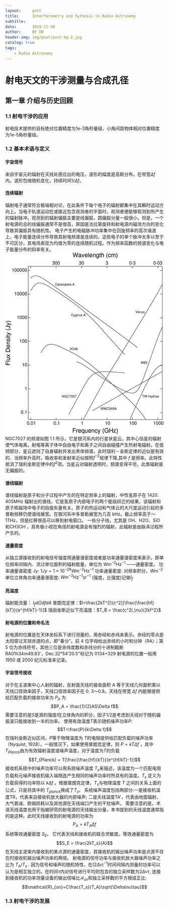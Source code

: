 ```yaml
---
layout:     post
title:      Interferometry and Sythesis in Radio Astronomy
subtitle:   
date:       2019-11-30
author:     BY DW
header-img: img/post/post-bg-2.jpg
catalog: true
tags:
    - Radio Astronomy
---
```

# 射电天文的干涉测量与合成孔径
## 第一章 介绍与历史回顾
### 1.1 射电干涉的应用 
  射电技术提供的目标绝对位置精度为1e-3角秒量级，小角间距物体相对位置精度为1e-5角秒量级。
### 1.2 基本术语与定义
#### 宇宙信号
  来自宇宙元的辐射在天线处感应出的电压，波形的幅度是高斯分布。在带宽$\Delta f$内，波形包络随机变化，持续时间$1/\Delta f$。
#### 连续辐射
  辐射电子通常符合极端相对论，在此条件下每个电子的辐射都集中在其瞬时运动方向上。当电子轨道运动在或接近包含观测者的平面时，观测者便能够观测到所产生的辐射脉冲。观测到的辐射偏振主要是线偏振，圆偏振分量一般很小。但是，一个射电源的总的线偏振通常不是很高，原因是法拉第旋转和射电源内磁场方向的变化导致其偏振具有随机性。
  电子产生的电磁脉冲功率集中在回旋频率的高次谐波上，电子能量连续分布导致其射电频谱是连续的。这些电子的单个脉冲太多以至于不可区分，其电场表现为均值为零的连续随机过程。作为频率函数的频谱变化与电子能量分布的斜率有关。
  ![1-1](img/Radio/1_1.jpg "1-1")NGC7027 的频谱如图 1.1 所示，它是银河系内的行星状星云，其中心恒星的辐射使气体电离。射电等离子体中自由电子和离子之间自由碰撞产生热射电辐射。在低频部分，星云遮挡了自身辐射并发出黑体频谱，此时瑞利－金斯定律的近似是有效的．当频率升高时，吸收率和发射率近似按照$f^{-2}$规律下降,其中 $f$ 是频率。此特性抵消了瑞利金斯定律中的$f^2$项。当星云对辐射透明时，频谱变得平坦，此类辐射是无偏振的。
#### 谱线辐射
  谱线辐射是原子和分子过程中产生的在特定频率上的辐射，中性氢原子在 1420. 405MHz 辐射出的谱线，它是氢原子内部电子的两个能级跃迁的结果，该辐射和原子核磁场中电子的自旋矢量有关。原子的热运动和气体云的大尺度运动引起的多普勒频移仍使谱线展宽。在银河系中多普勒展宽为几百 kHz。截止频率高于～ 1THz，但是红移很高可以移到射电窗口。
  一些分子线，尤其是 OH、H2O、SiO和CH3OH ，具有极小视在角径的射电源会有强烈的辐射，此辐射是由脉泽过程所产生的。
#### 通量密度
  从独立源接收到的射电信号强度用通量谱密度或者是功率通量谱密度来表示，即单位频率间隔内、流过单位面积的辐射能量，单位为 $Wm^{-2}\mathrm{Hz}^{-1}$ ——通量密度。
  功率通量谱密度 Jy: $1 Jy=1\times10^{-26} Wm^{-2}\mathrm{Hz}^{-1}$
  功率通量密度: 对频率积分，$Wm^{-2}$
  单位立体角功率通量谱密度: ${Wm^{-2}\mathrm{Hz}^{-1}\mathrm{sr}^{-1}}$ (强度，比强度)记做$I_f$

#### 亮温度
  辐射能流量： $I_f d\Omega df dA$
  普朗克定律：$I=\frac{2kT^2}{c^2}[\frac{\frac{hf}{kT}}{e^{hf/kT}-1}]$
  瑞丽金斯近似下亮温度：$T_B = \frac{c^2I_\nu}{2kf^2}$
#### 射电源的位置和命名法
  射电源的位置是在天体坐标系下进行测量的，用赤经和赤纬来表示。赤经的零点是太阳穿过天球赤道的点，即“春分”。前 4 位字母给出赤经的小时和分钟（RA）；第 5 位为赤纬符号，其他三位是赤纬度数和赤纬分的十进制截断
  RA01h34m49.83'，Dec.32°54’20.5"标记为 0134+329
  射电源的位置一般用 1950 或 2000 纪元标准来记录。

#### 宇宙信号接收
  对于在主波束中心人射的辐射，反射面天线的接收面积 A 等于天线几何面积乘以天线口径效率因子，天线口径效率因子在 0. 3～0.8。天线在带宽 $\Delta f$ 内能够提供给匹配负载的接收功率为 $P_A$ 为$$P_A = \frac{1}{2}AS\Delta f$$
  需要注意的是$S$是源的强度$I$在立体角内的积分，因子1/2是考虑到夭线对于随机偏振波只能接收到一半的功率。
  使用有效温度$T$表示随机噪声功率$P$:
  $$T=\frac{P}{k\Delta f}$$
  在瑞利金斯近似区间，$P$等于物理温度为 $T$的电阻提供给匹配负载的噪声功率（Nyquist, 1928）。一般情况下，如果使用普朗克定律，则 $P=kT\Delta f$ ，其中 $T_{Planck}$由为有效辐射温度或噪声温度，对于温度为$T$的负载
  $$T_{Planck} = T[\frac{\frac{hf}{kT}}{e^{hf/kT}-1}]$$
  接收机系统中的噪声功率可以用系统噪声温度 $T_s$来描述，该温度为一个匹配电阻负载和元噪声接收机输入端相连产生相同的噪声功率时所具有的温度。$T_s$ 定义为负载获得的功率除以 $k \Delta f$ 。根据普朗克定律，$T_s$与物理温度 $T$ 之间的关系上面的公式，只是将其中的 $T_{planck}$换成了$T_s$。
  系统噪声温度包括两部分:一是接收机温度TR，代表来自接收机放大器的内部噪声; 二是夭线温度TA'，代表由地面辐射、大气衰减、欧姆损耗以及其他源在天线端口产生的干扰噪声。
  需要注意的是，术语天线温度也用于指被研究的射电源的天线输出分量，本书提到的夭线温度通常指的是这种。此时天线接收到的射电源的功率为
  $$P_A = kT_A\Delta f$$
  系统等效通量密度 $S_E$。 它代表天线和接收机的联合灵敏度。等效通量密度为$$S_E = \frac{2kT_s}{A}$$在天线主波束内接收到的某点源的通量密度，其接收机的输出噪声功率是点源不存在时接收机输出噪声功率的两倍。
  射电源的信号功率与接收机放大器噪声功率之比为 $T_A/T_s$ . 因为信号和噪声的随机特性，在$(2\Delta \nu)^{-1}$时间间隔内测量的功率可以认为是相互独立的。在时间$\tau$内对信号进行平均则包含的独立采样数为$2\Delta \nu \tau$, 连接到接收机的功率测量设备的输出信噪比$\mathcal{R}_{sn}$和独立采样数的平方根成正比:
  $$\mathcal{R}_{sn}=C\frac{T_s}{T_A}\sqrt{\Delta\nu\tau}$$
### 1.3 射电干涉的发展

